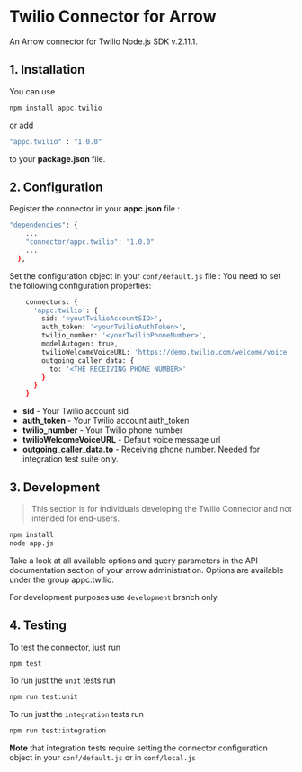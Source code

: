 # Twilio Connector for Arrow
An Arrow connector for Twilio Node.js SDK v.2.11.1.

## 1. Installation
You can use 
```sh 
npm install appc.twilio
```
 or add 
```sh 
"appc.twilio" : "1.0.0"
``` 
to your **package.json** file.

## 2. Configuration
Register the connector in your **appc.json** file : 
```sh
"dependencies": {
    ...
    "connector/appc.twilio": "1.0.0"
    ...
  },
```
Set the configuration object in your ``conf/default.js`` file :
You need to set the following configuration properties:
```sh
    connectors: {
      'appc.twilio': {
        sid: '<youtTwilioAccountSID>',
        auth_token: '<yourTwilioAuthToken>',
        twilio_number: '<yourTwilioPhoneNumber>',
        modelAutogen: true,
        twilioWelcomeVoiceURL: 'https://demo.twilio.com/welcome/voice',
        outgoing_caller_data: {
          to: '<THE RECEIVING PHONE NUMBER>'
        }
      }
    }
```
- **sid** - Your Twilio account sid
- **auth_token** - Your Twilio account auth_token
- **twilio_number** - Your Twilio phone number
- **twilioWelcomeVoiceURL** - Default voice message url
- **outgoing_caller_data.to** - Receiving phone number. Needed for integration test suite only.

## 3. Development
> This section is for individuals developing the Twilio Connector and not intended
  for end-users.

```sh
npm install
node app.js
```
Take a look at all available options and query parameters in the API documentation section of your arrow administration. Options are available under the group appc.twilio.

For development purposes use ``development`` branch only.

## 4. Testing
To test the connector, just run
```sh
npm test
```
To run just the `unit` tests run
```sh
npm run test:unit
```
To run just the `integration` tests run
```sh
npm run test:integration
```
**Note** that integration tests require setting the connector configuration object in your ``conf/default.js`` or in ``conf/local.js``